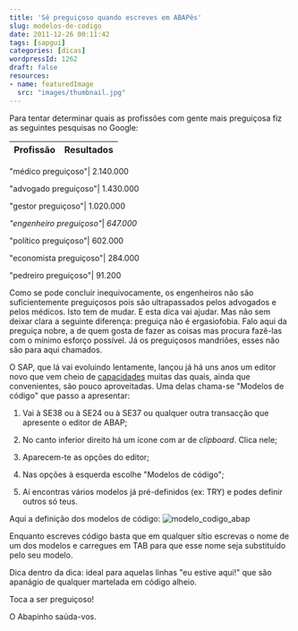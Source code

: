 ```yaml
---
title: 'Sê preguiçoso quando escreves em ABAPês'
slug: modelos-de-codigo
date: 2011-12-26 00:11:42
tags: [sapgui]
categories: [dicas]
wordpressId: 1262
draft: false
resources:
- name: featuredImage
  src: "images/thumbnail.jpg"
---
```

Para tentar determinar quais as profissões com gente mais preguiçosa fiz as seguintes pesquisas no Google:

Profissão| Resultados
---|---

"médico preguiçoso"| 2.140.000

"advogado preguiçoso"| 1.430.000

"gestor preguiçoso"| 1.020.000

_"engenheiro preguiçoso"_|  _647.000_

"político preguiçoso"| 602.000

"economista preguiçoso"| 284.000

"pedreiro preguiçoso"| 91.200

Como se pode concluir inequivocamente, os engenheiros não são suficientemente preguiçosos pois são ultrapassados pelos advogados e pelos médicos. Isto tem de mudar. E esta dica vai ajudar. Mas não sem deixar clara a seguinte diferença: preguiça não é ergasiofobia. Falo aqui da preguiça nobre, a de quem gosta de fazer as coisas mas procura fazê-las com o mínimo esforço possível. Já os preguiçosos mandriões, esses não são para aqui chamados.

O SAP, que lá vai evoluindo lentamente, lançou já há uns anos um editor novo que vem cheio de [capacidades][1] muitas das quais, ainda que convenientes, são pouco aproveitadas. Uma delas chama-se "Modelos de código" que passo a apresentar:

<!--more-->

  1. Vai à SE38 ou à SE24 ou à SE37 ou qualquer outra transacção que apresente o editor de ABAP;

  2. No canto inferior direito há um ícone com ar de _clipboard_. Clica nele;

  3. Aparecem-te as opções do editor;

  4. Nas opções à esquerda escolhe "Modelos de código";

  5. Aí encontras vários modelos já pré-definidos (ex: TRY) e podes definir outros só teus.

Aqui a definição dos modelos de código:
![][2]

Enquanto escreves código basta que em qualquer sítio escrevas o nome de um dos modelos e carregues em TAB para que esse nome seja substituído pelo seu modelo.

Dica dentro da dica: ideal para aquelas linhas "eu estive aqui!" que são apanágio de qualquer martelada em código alheio.

Toca a ser preguiçoso!

O Abapinho saúda-vos.

   [1]: https://wiki.sdn.sap.com/wiki/display/ABAP/New+ABAP+Editor
   [2]: images/modelo_codigo_abap.png (modelo_codigo_abap)
